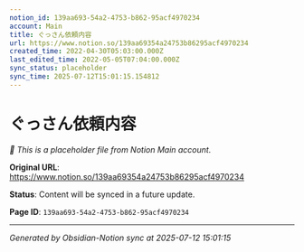 ```yaml
---
notion_id: 139aa693-54a2-4753-b862-95acf4970234
account: Main
title: ぐっさん依頼内容
url: https://www.notion.so/139aa69354a24753b86295acf4970234
created_time: 2022-04-30T05:03:00.000Z
last_edited_time: 2022-05-05T07:04:00.000Z
sync_status: placeholder
sync_time: 2025-07-12T15:01:15.154812
---
```


# ぐっさん依頼内容

*🔄 This is a placeholder file from Notion Main account.*

**Original URL**: https://www.notion.so/139aa69354a24753b86295acf4970234

**Status**: Content will be synced in a future update.

**Page ID**: `139aa693-54a2-4753-b862-95acf4970234`

---

*Generated by Obsidian-Notion sync at 2025-07-12 15:01:15*
